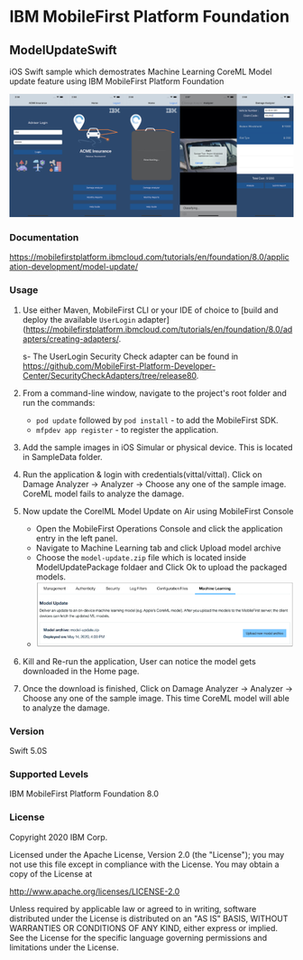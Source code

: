 IBM MobileFirst Platform Foundation
===
## ModelUpdateSwift
iOS Swift sample which demostrates Machine Learning CoreML Model update feature using IBM MobileFirst Platform Foundation 

![Model Update Screenshot](screenshot.jpg)

### Documentation
https://mobilefirstplatform.ibmcloud.com/tutorials/en/foundation/8.0/application-development/model-update/

### Usage

1. Use either Maven, MobileFirst CLI or your IDE of choice to [build and deploy the available `UserLogin` adapter](https://mobilefirstplatform.ibmcloud.com/tutorials/en/foundation/8.0/adapters/creating-adapters/.

    s-  The UserLogin Security Check adapter can be found in https://github.com/MobileFirst-Platform-Developer-Center/SecurityCheckAdapters/tree/release80.

2. From a command-line window, navigate to the project's root folder and run the commands:
    - `pod update` followed by `pod install` - to add the MobileFirst SDK.
    - `mfpdev app register` - to register the application.

3. Add the sample images in iOS Simular or physical device. This is located in SampleData folder.

4. Run the application & login with credentials(vittal/vittal). Click on Damage Analyzer -> Analyzer -> Choose any one of the sample image. CoreML model fails to analyze the damage.

5. Now update the CorelML Model Update on Air using MobileFirst Console
    - Open the MobileFirst Operations Console and click the application entry in the left panel.
    - Navigate to Machine Learning tab and click Upload model archive 
    - Choose the `model-update.zip` file which is located inside ModelUpdatePackage foldaer and Click Ok to upload the packaged models.
    - ![Model Update Screenshot](modelupdate.png)

6. Kill and Re-run the application, User can notice the model gets downloaded in the Home page.

7. Once the download is finished, Click on Damage Analyzer -> Analyzer -> Choose any one of the sample image. This time CoreML model will able to analyze the damage.

### Version
Swift 5.0S

### Supported Levels
IBM MobileFirst Platform Foundation 8.0

### License
Copyright 2020 IBM Corp.

Licensed under the Apache License, Version 2.0 (the "License");
you may not use this file except in compliance with the License.
You may obtain a copy of the License at

http://www.apache.org/licenses/LICENSE-2.0

Unless required by applicable law or agreed to in writing, software
distributed under the License is distributed on an "AS IS" BASIS,
WITHOUT WARRANTIES OR CONDITIONS OF ANY KIND, either express or implied.
See the License for the specific language governing permissions and
limitations under the License.
